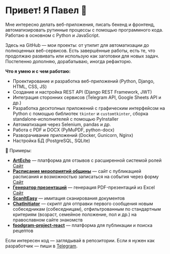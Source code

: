 # Привет! Я Павел 👋

Мне интересно делать веб-приложения, писать бекенд и фронтенд, автоматизировать рутинные процессы с помощью программного кода. Работаю в основном с Python и JavaScript.

Здесь на GitHub — мои проекты: от утилит для автоматизации до полноценных веб-сервисов. Есть завершённые работы, есть те, что продолжаю развивать или использую как заготовки для новых задач. Постепенно дополняю, дорабатываю, иногда рефакторю.

**Что я умею и с чем работаю:**

* Проектирование и разработка веб-приложений (Python, Django, HTML, CSS, JS)
* Создание и настройка REST API (Django REST Framework, JWT)
* Интеграция сторонних сервисов (Telegram API, Google Sheets API и др.)
* Разработка десктопных приложений с графическим интерфейсом на Python с помощью библиотек `tkinter` и `customtkinter`, сборка standalone-исполнителей с помощью PyInstaller
* Автоматизация через Selenium, pandas и др.
* Работа с PDF и DOCX (PyMuPDF, python-docx)
* Разворачивание приложений (Docker, Gunicorn, Nginx)
* Настройка БД (PostgreSQL, SQLite)

📌 Примеры:

* **[ArtEcho](https://github.com/HermannRorshach/artecho)** — платформа для отзывов с расширенной системой ролей
  [Сайт](https://artecho.pythonanywhere.com/demo/welcome/)
* **[Расписание мероприятий общины](https://github.com/HermannRorshach/breakfast-lecture-planner)** — сайт с публикацией расписания и возможностью записаться на события через форму
  [Сайт](https://www.malone.guru/)
* **[Генератор презентаций](https://github.com/HermannRorshach/presentation-generator)** — генерация PDF-презентаций из Excel
  [Сайт](https://createpresentation.pythonanywhere.com/)
* **[ScanItEasy](https://github.com/HermannRorshach/ScanItEasy)** — имитация сканирования документов
* **[ChatInitiator](https://github.com/HermannRorshach/ChatInitiator)** — скрипт для отправки первого сообщения новым собеседникам (собеседницам), отфильтрованным по стандартным критериям (возраст, семейное положение, пол и др.) на православном сайте знакомств
* **[foodgram-project-react](https://github.com/HermannRorshach/foodgram-project-react)** — платформа для публикации и поиска рецептов

Если интересен код — заглядывай в репозитории. Если я нужен как разработчик — пиши в [Telegram](https://t.me/realpavelb).
